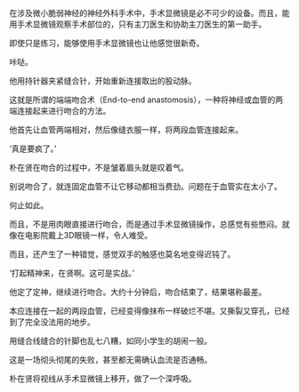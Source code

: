 在涉及微小脆弱神经的神经外科手术中，手术显微镜是必不可少的设备。而且，能用手术显微镜观察手术部位的，只有主刀医生和协助主刀医生的第一助手。

即使只是练习，能够使用手术显微镜也让他感觉很新奇。

咔哒。

他用持针器夹紧缝合针，开始重新连接取出的股动脉。

这就是所谓的端端吻合术（End-to-end anastomosis），一种将神经或血管的两端连接起来进行吻合的方法。

他首先让血管两端相对，然后像缝衣服一样，将两段血管连接起来。

‘真是要疯了。’

朴在贤在吻合的过程中，不是皱着眉头就是叹着气。

别说吻合了，就连固定血管不让它移动都相当费劲。问题在于血管实在太小了。

何止如此。

而且，不是用肉眼直接进行吻合，而是通过手术显微镜操作，总感觉有些憋闷。就像在电影院戴上3D眼镜一样，令人难受。

而且，还产生了一种错觉，感觉双手的触感也莫名地变得迟钝了。

‘打起精神来，在贤啊。这可是实战。’

他定了定神，继续进行吻合。大约十分钟后，吻合结束了，结果堪称最差。

本应连接在一起的两段血管，已经变得像抹布一样破烂不堪。又撕裂又穿孔，已经到了完全没法用的地步。

用缝合线缝合的针脚也乱七八糟，如同小学生的胡闹一般。

这是一场彻头彻尾的失败，甚至都无需确认血流是否通畅。

朴在贤将视线从手术显微镜上移开，做了一个深呼吸。